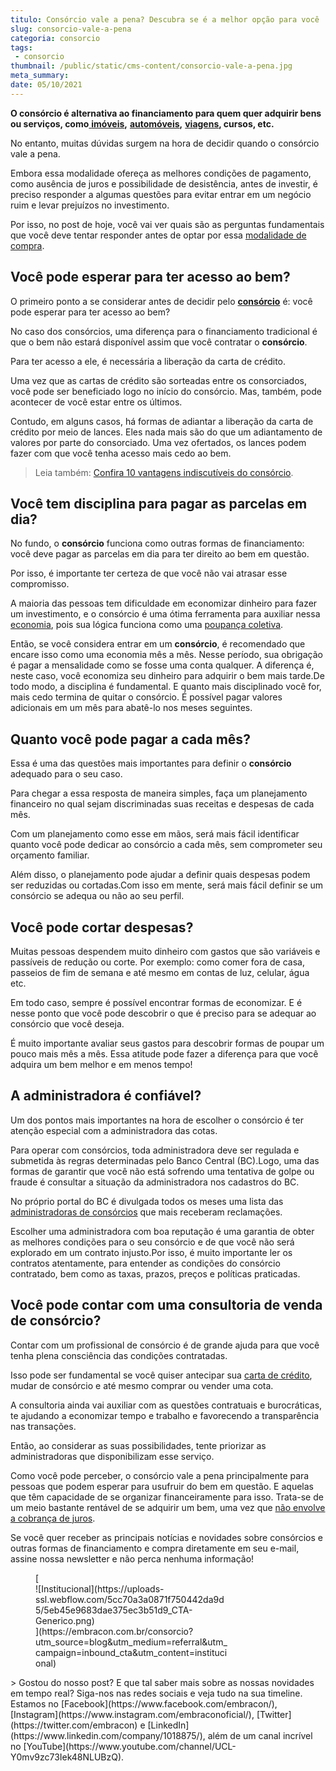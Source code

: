 ```yaml
---
titulo: Consórcio vale a pena? Descubra se é a melhor opção para você
slug: consorcio-vale-a-pena
categoria: consorcio
tags:
 - consorcio
thumbnail: /public/static/cms-content/consorcio-vale-a-pena.jpg
meta_summary: 
date: 05/10/2021
---
```

**O consórcio é alternativa ao financiamento para quem quer adquirir bens ou serviços, como**[ **imóveis**](https://www.embracon.com.br/consorcio-de-imoveis)**,** [**automóveis**](https://www.embracon.com.br/consorcio-de-carros)**,** [**viagens**](https://www.embracon.com.br/consorcio-servicos)**, cursos, etc.**‍

No entanto, muitas dúvidas surgem na hora de decidir quando o consórcio vale a pena.

Embora essa modalidade ofereça as melhores condições de pagamento, como ausência de juros e possibilidade de desistência, antes de investir, é preciso responder a algumas questões para evitar entrar em um negócio ruim e levar prejuízos no investimento.

Por isso, no post de hoje, você vai ver quais são as perguntas fundamentais que você deve tentar responder antes de optar por essa [modalidade de compra](https://www.embracon.com.br/blog/tipos-de-consorcio).

Você pode esperar para ter acesso ao bem?
-----------------------------------------

O primeiro ponto a se considerar antes de decidir pelo [**consórcio**](https://www.embracon.com.br/conhecaoconsorcio/o-que-e-consorcio) é: você pode esperar para ter acesso ao bem?

No caso dos consórcios, uma diferença para o financiamento tradicional é que o bem não estará disponível assim que você contratar o **consórcio**.

Para ter acesso a ele, é necessária a liberação da carta de crédito.

Uma vez que as cartas de crédito são sorteadas entre os consorciados, você pode ser beneficiado logo no início do consórcio. Mas, também, pode acontecer de você estar entre os últimos.

Contudo, em alguns casos, há formas de adiantar a liberação da carta de crédito por meio de lances. Eles nada mais são do que um adiantamento de valores por parte do consorciado. Uma vez ofertados, os lances podem fazer com que você tenha acesso mais cedo ao bem.

> Leia também: [Confira 10 vantagens indiscutíveis do consórcio](https://www.embracon.com.br/blog/confira-10-vantagens-indiscutiveis-do-consorcio).

Você tem disciplina para pagar as parcelas em dia?
--------------------------------------------------

No fundo, o **consórcio** funciona como outras formas de financiamento: você deve pagar as parcelas em dia para ter direito ao bem em questão.

Por isso, é importante ter certeza de que você não vai atrasar esse compromisso.

A maioria das pessoas tem dificuldade em economizar dinheiro para fazer um investimento, e o consórcio é uma ótima ferramenta para auxiliar nessa [economia](https://www.embracon.com.br/blog/economia-colaborativa-saiba-tudo-sobre-o-assunto), pois sua lógica funciona como uma [poupança coletiva](https://www.embracon.com.br/blog/consorcio-ou-poupanca-quais-sao-as-diferencas-e-como-escolher).

Então, se você considera entrar em um **consórcio**, é recomendado que encare isso como uma economia mês a mês. Nesse período, sua obrigação é pagar a mensalidade como se fosse uma conta qualquer. A diferença é, neste caso, você economiza seu dinheiro para adquirir o bem mais tarde.De todo modo, a disciplina é fundamental. E quanto mais disciplinado você for, mais cedo termina de quitar o consórcio. É possível pagar valores adicionais em um mês para abatê-lo nos meses seguintes.

Quanto você pode pagar a cada mês?
----------------------------------

Essa é uma das questões mais importantes para definir o **consórcio** adequado para o seu caso.

Para chegar a essa resposta de maneira simples, faça um planejamento financeiro no qual sejam discriminadas suas receitas e despesas de cada mês.

Com um planejamento como esse em mãos, será mais fácil identificar quanto você pode dedicar ao consórcio a cada mês, sem comprometer seu orçamento familiar.

Além disso, o planejamento pode ajudar a definir quais despesas podem ser reduzidas ou cortadas.Com isso em mente, será mais fácil definir se um consórcio se adequa ou não ao seu perfil.

Você pode cortar despesas?
--------------------------

Muitas pessoas despendem muito dinheiro com gastos que são variáveis e passíveis de redução ou corte. Por exemplo: como comer fora de casa, passeios de fim de semana e até mesmo em contas de luz, celular, água etc.

Em todo caso, sempre é possível encontrar formas de economizar. E é nesse ponto que você pode descobrir o que é preciso para se adequar ao consórcio que você deseja.

É muito importante avaliar seus gastos para descobrir formas de poupar um pouco mais mês a mês. Essa atitude pode fazer a diferença para que você adquira um bem melhor e em menos tempo!

A administradora é confiável?
-----------------------------

Um dos pontos mais importantes na hora de escolher o consórcio é ter atenção especial com a administradora das cotas.

Para operar com consórcios, toda administradora deve ser regulada e submetida às regras determinadas pelo Banco Central (BC).Logo, uma das formas de garantir que você não está sofrendo uma tentativa de golpe ou fraude é consultar a situação da administradora nos cadastros do BC.

No próprio portal do BC é divulgada todos os meses uma lista das [administradoras de consórcios](https://www.embracon.com.br/conhecaoconsorcio/o-que-e-uma-administradora-de-consorcio) que mais receberam reclamações.

Escolher uma administradora com boa reputação é uma garantia de obter as melhores condições para o seu consórcio e de que você não será explorado em um contrato injusto.Por isso, é muito importante ler os contratos atentamente, para entender as condições do consórcio contratado, bem como as taxas, prazos, preços e políticas praticadas.

Você pode contar com uma consultoria de venda de consórcio?
-----------------------------------------------------------

Contar com um profissional de consórcio é de grande ajuda para que você tenha plena consciência das condições contratadas.

Isso pode ser fundamental se você quiser antecipar sua [carta de crédito](https://www.embracon.com.br/conhecaoconsorcio/o-que-e-carta-de-credito), mudar de consórcio e até mesmo comprar ou vender uma cota.

A consultoria ainda vai auxiliar com as questões contratuais e burocráticas, te ajudando a economizar tempo e trabalho e favorecendo a transparência nas transações.

Então, ao considerar as suas possibilidades, tente priorizar as administradoras que disponibilizam esse serviço.

Como você pode perceber, o consórcio vale a pena principalmente para pessoas que podem esperar para usufruir do bem em questão. E aquelas que têm capacidade de se organizar financeiramente para isso. Trata-se de um meio bastante rentável de se adquirir um bem, uma vez que [não envolve a cobrança de juros](https://www.embracon.com.br/blog/consorcio-nao-tem-juros-entenda).

Se você quer receber as principais notícias e novidades sobre consórcios e outras formas de financiamento e compra diretamente em seu e-mail, assine nossa newsletter e não perca nenhuma informação!

<figure class="w-richtext-figure-type-image w-richtext-align-center" style="max-width:310px">[<div>![Institucional](https://uploads-ssl.webflow.com/5cc70a3a0871f750442da9d5/5eb45e9683dae375ec3b51d9_CTA-Generico.png)</div>](https://embracon.com.br/consorcio?utm_source=blog&utm_medium=referral&utm_campaign=inbound_cta&utm_content=institucional)</figure>> Gostou do nosso post? E que tal saber mais sobre as nossas novidades em tempo real? Siga-nos nas redes sociais e veja tudo na sua timeline. Estamos no [Facebook](https://www.facebook.com/embracon/), [Instagram](https://www.instagram.com/embraconoficial/), [Twitter](https://twitter.com/embracon) e [LinkedIn](https://www.linkedin.com/company/1018875/), além de um canal incrível no [YouTube](https://www.youtube.com/channel/UCL-Y0mv9zc73Iek48NLUBzQ).
